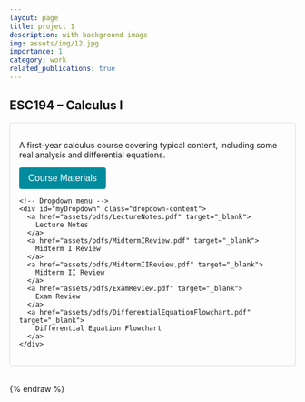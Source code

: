```yaml
---
layout: page
title: project 1
description: with background image
img: assets/img/12.jpg
importance: 1
category: work
related_publications: true
---
```


<style>
/* --- CSS for Dropdown (Click-to-open version) --- */

/* Course block container */
.course-block {
  margin-bottom: 2rem;
  border: 1px solid #ddd;
  padding: 1rem;
  border-radius: 4px;
}

/* Wrap the dropdown button and content */
.dropdown {
  position: relative;
  display: inline-block;
}

/* Style the button that toggles the dropdown */
.dropbtn {
  background-color: #008c9e;
  color: white;
  padding: 10px 16px;
  font-size: 16px;
  border: none;
  cursor: pointer;
  border-radius: 4px;
}

/* Hover effect for the dropdown button */
.dropbtn:hover {
  background-color: #007480;
}

/* The dropdown content is hidden by default; toggled via JavaScript */
.dropdown-content {
  display: none;
  position: absolute;
  background-color: #f9f9f9;
  min-width: 200px;
  border: 1px solid #ddd;
  box-shadow: 0 2px 8px rgba(0, 0, 0, 0.15);
  z-index: 1;
  padding: 0.5rem 0;
}

/* Links inside the dropdown */
.dropdown-content a {
  color: #333;
  padding: 0.5rem 1rem;
  text-decoration: none;
  display: block;
}

/* Change color of dropdown links on hover */
.dropdown-content a:hover {
  background-color: #eee;
}

/* Show the dropdown when toggled */
.show {
  display: block;
}
</style>

<!-- Main Content: Example Course 1 -->
<h2>ESC194 – Calculus I</h2>
<div class="course-block">
  <p>
    A first-year calculus course covering typical content,
    including some real analysis and differential equations.
  </p>

  <!-- Dropdown container -->
  <div class="dropdown">
    <!-- Button that triggers the dropdown -->
    <button onclick="toggleDropdown('myDropdown')" class="dropbtn">
      Course Materials
    </button>

    <!-- Dropdown menu -->
    <div id="myDropdown" class="dropdown-content">
      <a href="assets/pdfs/LectureNotes.pdf" target="_blank">
        Lecture Notes
      </a>
      <a href="assets/pdfs/MidtermIReview.pdf" target="_blank">
        Midterm I Review
      </a>
      <a href="assets/pdfs/MidtermIIReview.pdf" target="_blank">
        Midterm II Review
      </a>
      <a href="assets/pdfs/ExamReview.pdf" target="_blank">
        Exam Review
      </a>
      <a href="assets/pdfs/DifferentialEquationFlowchart.pdf" target="_blank">
        Differential Equation Flowchart
      </a>
    </div>
  </div>
</div>

<!-- Repeat the above block for additional courses, 
     giving each dropdown-content a unique ID, e.g. myDropdown2, myDropdown3, etc. -->

<script>
/**
 * Toggle the dropdown menu for a given ID.
 * @param {string} dropdownID - The ID of the dropdown-content div
 */
function toggleDropdown(dropdownID) {
  document.getElementById(dropdownID).classList.toggle("show");
}

/**
 * Close the dropdown if the user clicks outside of it.
 */
window.onclick = function(event) {
  // If the click is NOT on a dropbtn, close all dropdowns
  if (!event.target.matches('.dropbtn')) {
    var dropdowns = document.getElementsByClassName("dropdown-content");
    for (var i = 0; i < dropdowns.length; i++) {
      var openDropdown = dropdowns[i];
      if (openDropdown.classList.contains('show')) {
        openDropdown.classList.remove('show');
      }
    }
  }
}
</script>

{% endraw %}